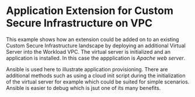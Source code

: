 # Application Extension for Custom Secure Infrastructure on VPC

This example shows how an extension could be added on to an existing Custom Secure Infrastructure landscape by deploying an additional 
Virtual Server into the Workload VPC.  The virtual server is initialized and an application is installed.  In this case the appplication
is *Apache web server*.

Ansible is used here to illustrate application provisioning.  There are additional methods such as using a cloud init script during the 
initialization of the virtual server for example which could be suited for simple scenarios.  Ansible is easier to debug which is jsut one of
its many benefits.


